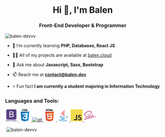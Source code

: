 <h1 align="center">Hi 👋, I'm Balen</h1>
<h3 align="center">Front-End Developer & Programmer</h3>

<p align="left"> <img src="https://komarev.com/ghpvc/?username=balen-devvv&label=Profile%20views&color=0e75b6&style=flat" alt="balen-devvv" /> </p>

- 🌱 I’m currently learning **PHP, Databases, React JS**

- 👨‍💻 All of my projects are available at [balen.cloud](https://balen.cloud)

- 💬 Ask me about **Javascript, Sass, Bootstrap**

- 📫 Reach me at **contact@balen.dev**

- ⚡ Fun fact **I am currently a student majoring in Information Technology**


<h3 align="left">Languages and Tools:</h3>
<p align="left"> <a href="https://getbootstrap.com" target="_blank"> <img src="https://raw.githubusercontent.com/devicons/devicon/master/icons/bootstrap/bootstrap-plain-wordmark.svg" alt="bootstrap" width="40" height="40"/> </a> <a href="https://www.w3schools.com/css/" target="_blank"> <img src="https://raw.githubusercontent.com/devicons/devicon/master/icons/css3/css3-original-wordmark.svg" alt="css3" width="40" height="40"/> </a> <a href="https://git-scm.com/" target="_blank"> <img src="https://www.vectorlogo.zone/logos/git-scm/git-scm-icon.svg" alt="git" width="40" height="40"/> </a> <a href="https://www.w3.org/html/" target="_blank"> <img src="https://raw.githubusercontent.com/devicons/devicon/master/icons/html5/html5-original-wordmark.svg" alt="html5" width="40" height="40"/> </a> <a href="https://www.java.com" target="_blank"> <img src="https://raw.githubusercontent.com/devicons/devicon/master/icons/java/java-original.svg" alt="java" width="40" height="40"/> </a> <a href="https://developer.mozilla.org/en-US/docs/Web/JavaScript" target="_blank"> <img src="https://raw.githubusercontent.com/devicons/devicon/master/icons/javascript/javascript-original.svg" alt="javascript" width="40" height="40"/> </a> <a href="https://sass-lang.com" target="_blank"> <img src="https://raw.githubusercontent.com/devicons/devicon/master/icons/sass/sass-original.svg" alt="sass" width="40" height="40"/> </a> </p>



<p>&nbsp;<img align="center" src="https://github-readme-stats.vercel.app/api?username=balen-devvv&show_icons=true&locale=en" alt="balen-devvv" /></p>
